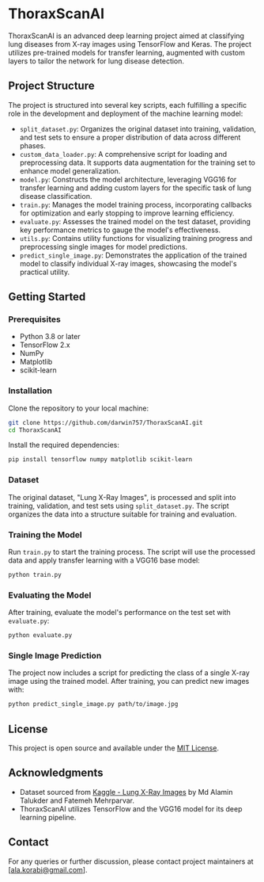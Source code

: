 # ThoraxScanAI

ThoraxScanAI is an advanced deep learning project aimed at classifying lung diseases from X-ray images using TensorFlow and Keras. The project utilizes pre-trained models for transfer learning, augmented with custom layers to tailor the network for lung disease detection.

## Project Structure

The project is structured into several key scripts, each fulfilling a specific role in the development and deployment of the machine learning model:


- `split_dataset.py`: Organizes the original dataset into training, validation, and test sets to ensure a proper distribution of data across different phases.
- `custom_data_loader.py`: A comprehensive script for loading and preprocessing data. It supports data augmentation for the training set to enhance model generalization.
- `model.py`: Constructs the model architecture, leveraging VGG16 for transfer learning and adding custom layers for the specific task of lung disease classification.
- `train.py`: Manages the model training process, incorporating callbacks for optimization and early stopping to improve learning efficiency.
- `evaluate.py`: Assesses the trained model on the test dataset, providing key performance metrics to gauge the model's effectiveness.
- `utils.py`: Contains utility functions for visualizing training progress and preprocessing single images for model predictions.
- `predict_single_image.py`: Demonstrates the application of the trained model to classify individual X-ray images, showcasing the model's practical utility.

## Getting Started

### Prerequisites

- Python 3.8 or later
- TensorFlow 2.x
- NumPy
- Matplotlib
- scikit-learn

### Installation

Clone the repository to your local machine:

```bash
git clone https://github.com/darwin757/ThoraxScanAI.git
cd ThoraxScanAI
```

Install the required dependencies:

```bash
pip install tensorflow numpy matplotlib scikit-learn
```

### Dataset

The original dataset, "Lung X-Ray Images", is processed and split into training, validation, and test sets using `split_dataset.py`. The script organizes the data into a structure suitable for training and evaluation.

### Training the Model

Run `train.py` to start the training process. The script will use the processed data and apply transfer learning with a VGG16 base model:

```bash
python train.py
```

### Evaluating the Model

After training, evaluate the model's performance on the test set with `evaluate.py`:

```bash
python evaluate.py
```

### Single Image Prediction

The project now includes a script for predicting the class of a single X-ray image using the trained model. After training, you can predict new images with:

```bash
python predict_single_image.py path/to/image.jpg
```

## License

This project is open source and available under the [MIT License](LICENSE).

## Acknowledgments

- Dataset sourced from [Kaggle - Lung X-Ray Images](https://www.kaggle.com/datasets/fatemehmehrparvar/lung-disease) by Md Alamin Talukder and Fatemeh Mehrparvar.
- ThoraxScanAI utilizes TensorFlow and the VGG16 model for its deep learning pipeline.

## Contact

For any queries or further discussion, please contact project maintainers at [ala.korabi@gmail.com].
